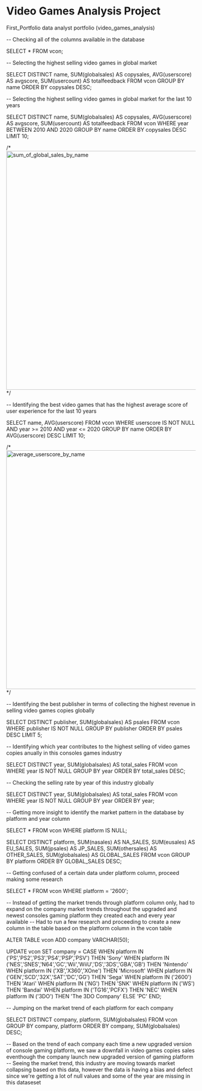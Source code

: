 
# Video Games Analysis Project
First_Portfolio
data analyst portfolio (video_games_analysis)

-- Checking all of the columns available in the database 

SELECT * FROM vcon;

-- Selecting the highest selling video games in global market 

SELECT DISTINCT name, SUM(globalsales) AS copysales, AVG(userscore) AS avgscore, SUM(usercount) AS totalfeedback
FROM vcon 
GROUP BY name
ORDER BY copysales DESC;

-- Selecting the highest selling video games in global market for the last 10 years 

SELECT DISTINCT name, SUM(globalsales) AS copysales, AVG(userscore) AS avgscore, SUM(usercount) AS totalfeedback
FROM vcon 
WHERE year BETWEEN 2010 AND 2020
GROUP BY name 
ORDER BY copysales DESC 
LIMIT 10;


/*
<img width="635" alt="sum_of_global_sales_by_name" src="https://github.com/Ayyad96/Ayyads_portfolio/assets/140683898/8edfafff-950c-4fbd-8ce9-f53472482a51">
*/


-- Identifying the best video games that has the highest average score of user experience for the last 10 years 

SELECT name, AVG(userscore)
FROM vcon
WHERE userscore IS NOT NULL AND year >= 2010 AND year <= 2020
GROUP BY name
ORDER BY AVG(userscore) DESC
LIMIT 10;


/*
<img width="635" alt="average_userscore_by_name" src="https://github.com/Ayyad96/Ayyads_portfolio/assets/140683898/9be7c4d5-8cf0-47a1-8b5e-21cdb84c517a">
*/


-- Identifying the best publisher in terms of collecting the highest revenue in selling video games copies globally 

SELECT DISTINCT publisher, SUM(globalsales) AS psales
FROM vcon
WHERE publisher IS NOT NULL
GROUP BY publisher
ORDER BY psales DESC
LIMIT 5;

-- Identifying which year contributes to the highest selling of video games copies anually in this consoles games industry

SELECT DISTINCT year, SUM(globalsales) AS total_sales
FROM vcon
WHERE year IS NOT NULL
GROUP BY year 
ORDER BY total_sales DESC;

-- Checking the selling rate by year of this industry globally 

SELECT DISTINCT year, SUM(globalsales) AS total_sales
FROM vcon
WHERE year IS NOT NULL
GROUP BY year 
ORDER BY year;

-- Getting more insight to identify the market pattern in the database by platform and year column  

SELECT * FROM vcon
WHERE platform IS NULL;

SELECT DISTINCT platform, SUM(nasales) AS NA_SALES, SUM(eusales) AS EU_SALES, SUM(jpsales) AS JP_SALES, SUM(othersales) AS OTHER_SALES, SUM(globalsales) AS GLOBAL_SALES
FROM vcon
GROUP BY platform
ORDER BY GLOBAL_SALES DESC;

-- Getting confused of a certain data under platform column, proceed making some research 

SELECT * FROM vcon WHERE platform = '2600';

-- Instead of getting the market trends through platform column only, had to expand on the company market trends throughout the upgraded and newest consoles gaming platform they created each and every year available 
-- Had to run a few research and proceeding to create a new column in the table based on the platform column in the vcon table 

ALTER TABLE vcon
ADD company VARCHAR(50);

UPDATE vcon
SET company =
	CASE 
		WHEN platform IN ('PS','PS2','PS3','PS4','PSP','PSV') THEN 'Sony'
		WHEN platform IN ('NES','SNES','N64','GC','Wii','WiiU','DS','3DS','GBA','GB') THEN 'Nintendo'
		WHEN platform IN ('XB','X360','XOne') THEN 'Microsoft'
		WHEN platform IN ('GEN','SCD','32X','SAT','DC','GG') THEN 'Sega'
		WHEN platform IN ('2600') THEN 'Atari'
		WHEN platform IN ('NG') THEN 'SNK'
		WHEN platform IN ('WS') THEN 'Bandai'
		WHEN platform IN ('TG16','PCFX') THEN 'NEC'
		WHEN platform IN ('3DO') THEN 'The 3DO Company'
		ELSE 'PC'
	END;

 -- Jumping on the market trend of each platform for each company 

SELECT DISTINCT company, platform, SUM(globalsales)
FROM vcon 
GROUP BY company, platform
ORDER BY company, SUM(globalsales) DESC;

-- Based on the trend of each company each time a new upgraded version of console gaming platform, we saw a downfall in video games copies sales eventhough the company launch new upgraded version of gaming platform 
-- Seeing the market trend, this industry are moving towards market collapsing based on this data, however the data is having a bias and defect since we're getting a lot of null values and some of the year are missing in this dataseset 


